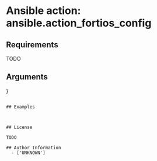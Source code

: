 # Ansible action: ansible.action_fortios_config





## Requirements

TODO

## Arguments

}
```

## Examples



## License

TODO

## Author Information
  - ['UNKNOWN']
